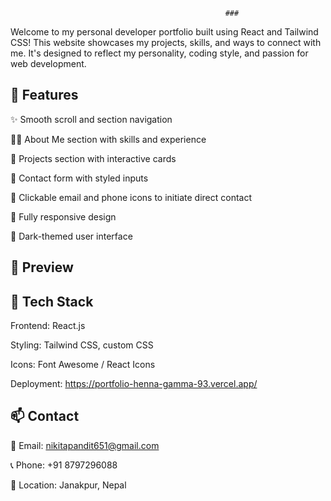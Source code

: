 
                                                    ###
Welcome to my personal developer portfolio built using React and Tailwind CSS! This website showcases my projects, skills, and ways to connect with me. It's designed to reflect my personality, coding style, and passion for web development.

## 🚀 Features

✨ Smooth scroll and section navigation

🧑‍💻 About Me section with skills and experience

📁 Projects section with interactive cards

💬 Contact form with styled inputs

📍 Clickable email and phone icons to initiate direct contact

🎨 Fully responsive design

🌙 Dark-themed user interface

## 📸 Preview


## 🔧 Tech Stack

Frontend: React.js

Styling: Tailwind CSS, custom CSS

Icons: Font Awesome / React Icons

Deployment: https://portfolio-henna-gamma-93.vercel.app/

## 📫 Contact

📧 Email: nikitapandit651@gmail.com

📞 Phone: +91 8797296088

📍 Location: Janakpur, Nepal

